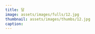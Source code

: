 ```yaml
---
title: 달
image: assets/images/fulls/12.jpg
thumbnail: assets/images/thumbs/12.jpg
caption: 
---
```

